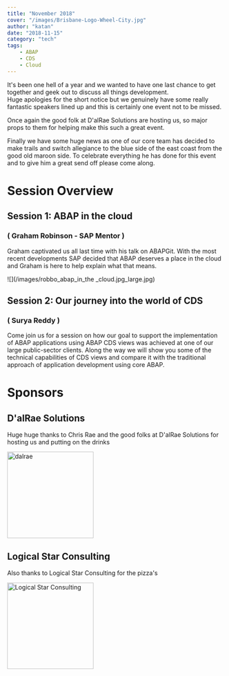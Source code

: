 ```yaml
---
title: "November 2018"
cover: "/images/Brisbane-Logo-Wheel-City.jpg"
author: "katan"
date: "2018-11-15"
category: "tech"
tags:
    - ABAP
    - CDS
    - Cloud
---
```

It's been one hell of a year and we wanted to have one last chance to get together and geek out to discuss all things development.  
Huge apologies for the short notice but we genuinely have some really fantastic speakers lined up and this is certainly one event not to 
be missed.  

Once again the good folk at D'alRae Solutions are hosting us, so major props to them for helping make this such a great event.   

Finally we have some huge news as one of our core team has decided to make trails and switch allegiance to the blue side of the east coast 
from the good old maroon side.  To celebrate everything he has done for this event and to give him a great send off please come along.  
# Session Overview

## Session 1: ABAP in the cloud 
### ( Graham Robinson - SAP Mentor )
Graham captivated us all last time with his talk on ABAPGit.  With the most recent developments SAP decided that ABAP deserves a place in the cloud 
and Graham is here to help explain what that means.  

![](/images/robbo_abap_in_the _cloud.jpg_large.jpg)



## Session 2: Our journey into the world of CDS
### ( Surya Reddy )
Come join us for a session on how our goal to support the implementation of ABAP applications using ABAP CDS views was achieved at one of our large public-sector clients. Along the way we will show you some of the technical capabilities of CDS views and compare it with the traditional approach of application development using core ABAP.

# Sponsors

## D'alRae Solutions
Huge huge thanks to Chris Rae and the good folks at D'alRae Solutions for hosting us and putting on the drinks 

<img src="/images/sponsor logos/dalrae logo.png" alt="dalrae" width="200"/>

## Logical Star Consulting
Also thanks to Logical Star Consulting for the pizza's

<img src="/images/sponsor logos/Logical Star Consulting Logo.png" alt="Logical Star Consulting" width="200"/>
